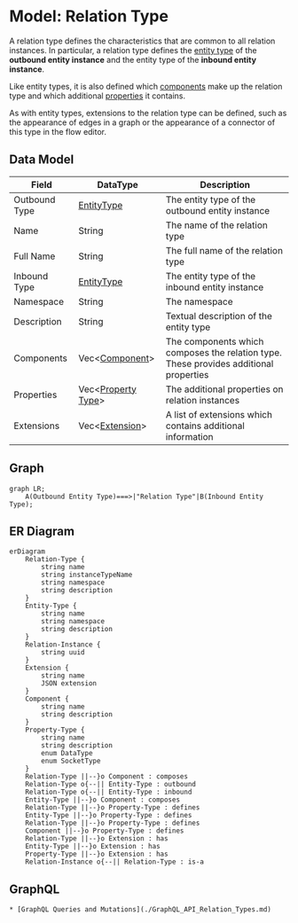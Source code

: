 # Model: Relation Type

A relation type defines the characteristics that are common to all relation instances. In particular, a relation type
defines the [entity type](./Model_Entity_Type.md) of the **outbound entity instance** and the entity type of the
**inbound entity instance**.

Like entity types, it is also defined which [components](./Model_Component.md) make up the relation type and which
additional [properties](./Model_Property_Type.md) it contains.

As with entity types, extensions to the relation type can be defined, such as the appearance of edges in a graph or the
appearance of a connector of this type in the flow editor.

## Data Model

| Field         | DataType                                       | Description                                                                           |
|---------------|------------------------------------------------|---------------------------------------------------------------------------------------|
| Outbound Type | [EntityType](./Model_Entity_Type.md)           | The entity type of the outbound entity instance                                       |
| Name          | String                                         | The name of the relation type                                                         |
| Full Name     | String                                         | The full name of the relation type                                                    |
| Inbound Type  | [EntityType](./Model_Entity_Type.md)           | The entity type of the inbound entity instance                                        |
| Namespace     | String                                         | The namespace                                                                         |
| Description   | String                                         | Textual description of the entity type                                                |
| Components    | Vec<[Component](./Model_Component.md)>         | The components which composes the relation type. These provides additional properties |
| Properties    | Vec<[Property Type](./Model_Property_Type.md)> | The additional properties on relation instances                                       |
| Extensions    | Vec<[Extension](./Model_Extension.md)>         | A list of extensions which contains additional information                            |

## Graph

```mermaid
graph LR;
    A(Outbound Entity Type)===>|"Relation Type"|B(Inbound Entity Type);
```

## ER Diagram

```mermaid
erDiagram
    Relation-Type {
        string name
        string instanceTypeName
        string namespace
        string description
    }
    Entity-Type {
        string name
        string namespace
        string description
    }
    Relation-Instance {
        string uuid
    }
    Extension {
        string name
        JSON extension
    }
    Component {
        string name
        string description
    }
    Property-Type {
        string name
        string description
        enum DataType
        enum SocketType
    }
    Relation-Type ||--}o Component : composes
    Relation-Type o{--|| Entity-Type : outbound
    Relation-Type o{--|| Entity-Type : inbound
    Entity-Type ||--}o Component : composes
    Relation-Type ||--}o Property-Type : defines
    Entity-Type ||--}o Property-Type : defines
    Relation-Type ||--}o Property-Type : defines
    Component ||--}o Property-Type : defines
    Relation-Type ||--}o Extension : has
    Entity-Type ||--}o Extension : has
    Property-Type ||--}o Extension : has
    Relation-Instance o{--|| Relation-Type : is-a
```

## GraphQL

```admonish tip "GraphQL"
* [GraphQL Queries and Mutations](./GraphQL_API_Relation_Types.md)
```
